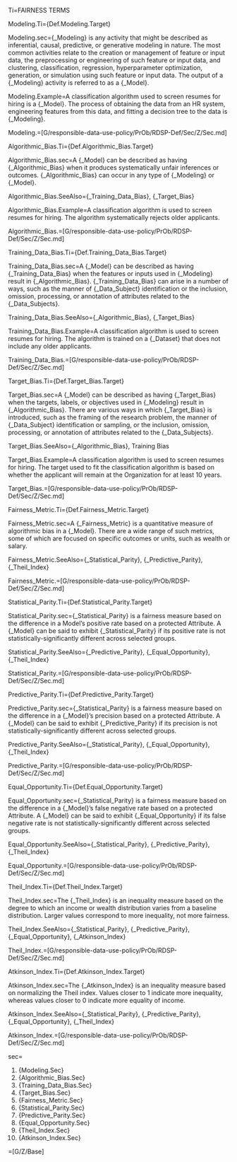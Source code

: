 Ti=FAIRNESS TERMS

Modeling.Ti={Def.Modeling.Target}

Modeling.sec={_Modeling} is any activity that might be described as inferential, causal, predictive, or generative modeling in nature.  The most common activities relate to the creation or management of feature or input data, the preprocessing or engineering of such feature or input data, and clustering, classification, regression, hyperparameter optimization, generation, or simulation using such feature or input data.  The output of a {_Modeling} activity is referred to as a {_Model}.

Modeling.Example=A classification algorithm used to screen resumes for hiring is a {_Model}.  The process of obtaining the data from an HR system, engineering features from this data, and fitting a decision tree to the data is {_Modeling}.

Modeling.=[G/responsible-data-use-policy/PrOb/RDSP-Def/Sec/Z/Sec.md]

Algorithmic_Bias.Ti={Def.Algorithmic_Bias.Target}

Algorithmic_Bias.sec=A {_Model} can be described as having {_Algorithmic_Bias} when it produces systematically unfair inferences or outcomes.  {_Algorithmic_Bias} can occur in any type of {_Modeling} or {_Model}.

Algorithmic_Bias.SeeAlso={_Training_Data_Bias}, {_Target_Bias}

Algorithmic_Bias.Example=A classification algorithm is used to screen resumes for hiring.  The algorithm systematically rejects older applicants.

Algorithmic_Bias.=[G/responsible-data-use-policy/PrOb/RDSP-Def/Sec/Z/Sec.md]

Training_Data_Bias.Ti={Def.Training_Data_Bias.Target}

Training_Data_Bias.sec=A {_Model} can be described as having {_Training_Data_Bias} when the features or inputs used in {_Modeling} result in {_Algorithmic_Bias}.  {_Training_Data_Bias} can arise in a number of ways, such as the manner of {_Data_Subject} identification or the inclusion, omission, processing, or annotation of attributes related to the {_Data_Subjects}.

Training_Data_Bias.SeeAlso={_Algorithmic_Bias}, {_Target_Bias}

Training_Data_Bias.Example=A classification algorithm is used to screen resumes for hiring.  The algorithm is trained on a {_Dataset} that does not include any older applicants.

Training_Data_Bias.=[G/responsible-data-use-policy/PrOb/RDSP-Def/Sec/Z/Sec.md]

Target_Bias.Ti={Def.Target_Bias.Target}

Target_Bias.sec=A {_Model} can be described as having {_Target_Bias} when the targets, labels, or objectives used in {_Modeling} result in {_Algorithmic_Bias}.  There are various ways in which {_Target_Bias} is introduced, such as the framing of the research problem, the manner of {_Data_Subject} identification or sampling, or the inclusion, omission, processing, or annotation of attributes related to the {_Data_Subjects}.

Target_Bias.SeeAlso={_Algorithmic_Bias}, Training Bias

Target_Bias.Example=A classification algorithm is used to screen resumes for hiring.  The target used to fit the classification algorithm is based on whether the applicant will remain at the Organization for at least 10 years.

Target_Bias.=[G/responsible-data-use-policy/PrOb/RDSP-Def/Sec/Z/Sec.md]

Fairness_Metric.Ti={Def.Fairness_Metric.Target}

Fairness_Metric.sec=A {_Fairness_Metric} is a quantitative measure of algorithmic bias in a {_Model}.  There are a wide range of such metrics, some of which are focused on specific outcomes or units, such as wealth or salary.

Fairness_Metric.SeeAlso={_Statistical_Parity}, {_Predictive_Parity}, {_Theil_Index}

Fairness_Metric.=[G/responsible-data-use-policy/PrOb/RDSP-Def/Sec/Z/Sec.md]

Statistical_Parity.Ti={Def.Statistical_Parity.Target}

Statistical_Parity.sec={_Statistical_Parity} is a fairness measure based on the difference in a Model’s positive rate based on a protected Attribute.  A {_Model} can be said to exhibit {_Statistical_Parity} if its positive rate is not statistically-significantly different across selected groups.

Statistical_Parity.SeeAlso={_Predictive_Parity}, {_Equal_Opportunity}, {_Theil_Index}

Statistical_Parity.=[G/responsible-data-use-policy/PrOb/RDSP-Def/Sec/Z/Sec.md]

Predictive_Parity.Ti={Def.Predictive_Parity.Target}

Predictive_Parity.sec={_Statistical_Parity} is a fairness measure based on the difference in a {_Model}’s precision based on a protected Attribute.  A {_Model} can be said to exhibit {_Predictive_Parity} if its precision is not statistically-significantly different across selected groups.

Predictive_Parity.SeeAlso={_Statistical_Parity}, {_Equal_Opportunity}, {_Theil_Index}

Predictive_Parity.=[G/responsible-data-use-policy/PrOb/RDSP-Def/Sec/Z/Sec.md]

Equal_Opportunity.Ti={Def.Equal_Opportunity.Target}

Equal_Opportunity.sec={_Statistical_Parity} is a fairness measure based on the difference in a {_Model}’s false negative rate based on a protected Attribute.  A {_Model} can be said to exhibit {_Equal_Opportunity} if its false negative rate is not statistically-significantly different across selected groups.

Equal_Opportunity.SeeAlso={_Statistical_Parity}, {_Predictive_Parity}, {_Theil_Index}

Equal_Opportunity.=[G/responsible-data-use-policy/PrOb/RDSP-Def/Sec/Z/Sec.md]

Theil_Index.Ti={Def.Theil_Index.Target}

Theil_Index.sec=The {_Theil_Index} is an inequality measure based on the degree to which an income or wealth distribution varies from a baseline distribution.  Larger values correspond to more inequality, not more fairness.

Theil_Index.SeeAlso={_Statistical_Parity}, {_Predictive_Parity}, {_Equal_Opportunity}, {_Atkinson_Index}

Theil_Index.=[G/responsible-data-use-policy/PrOb/RDSP-Def/Sec/Z/Sec.md]

Atkinson_Index.Ti={Def.Atkinson_Index.Target}

Atkinson_Index.sec=The {_Atkinson_Index} is an inequality measure based on normalizing the Theil index.  Values closer to 1 indicate more inequality, whereas values closer to 0 indicate more equality of income.

Atkinson_Index.SeeAlso={_Statistical_Parity}, {_Predictive_Parity}, {_Equal_Opportunity}, {_Theil_Index}

Atkinson_Index.=[G/responsible-data-use-policy/PrOb/RDSP-Def/Sec/Z/Sec.md]

sec=<ol><li>{Modeling.Sec}</li><li>{Algorithmic_Bias.Sec}</li><li>{Training_Data_Bias.Sec}</li><li>{Target_Bias.Sec}</li><li>{Fairness_Metric.Sec}</li><li>{Statistical_Parity.Sec}</li><li>{Predictive_Parity.Sec}</li><li>{Equal_Opportunity.Sec}</li><li>{Theil_Index.Sec}</li><li>{Atkinson_Index.Sec}</li></ol>

=[G/Z/Base]